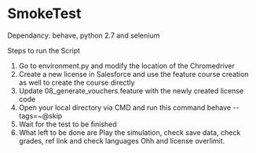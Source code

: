 # SmokeTest

Dependancy: behave, python 2.7 and selenium

Steps to run the Script
1. Go to environment.py and modify the location of the Chromedriver
2. Create a new license in Salesforce and use the feature course creation as well to create the course directly
3. Update 08_generate_vouchers.feature with the newly created license code
4. Open your local directory via CMD and run this command behave --tags=~@skip 
5. Wait for the test to be finished
6. What left to be done are Play the simulation, check save data, check grades, ref link and check languages Ohh and license overlimit.
